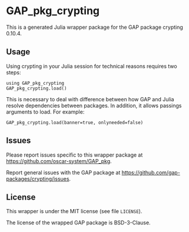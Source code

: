 # GAP_pkg_crypting

This is a generated Julia wrapper package for the GAP package crypting 0.10.4.

## Usage

Using crypting in your Julia session for technical reasons requires two steps:

    using GAP_pkg_crypting
    GAP_pkg_crypting.load()

This is necessary to deal with difference between how GAP and Julia
resolve dependencies between packages. In addition, it allows passings
arguments to load. For example:

    GAP_pkg_crypting.load(banner=true, onlyneeded=false)

## Issues

Please report issues specific to this wrapper package at <https://github.com/oscar-system/GAP_pkg>.

Report general issues with the GAP package at <https://github.com/gap-packages/crypting/issues>.

## License

This wrapper is under the MIT license (see file `LICENSE`).

The license of the wrapped GAP package is BSD-3-Clause.
